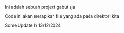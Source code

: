 Ini adalah sebuah project gabut aja

Code ini akan merapikan file yang ada pada direktori kita


Some Update In 13/12/2024
